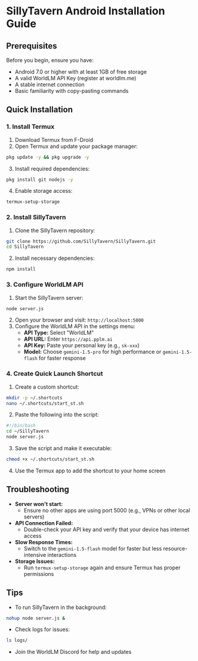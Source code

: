 # SillyTavern Android Installation Guide

## Prerequisites
Before you begin, ensure you have:
- Android 7.0 or higher with at least 1GB of free storage
- A valid WorldLM API Key (register at worldlm.me)
- A stable internet connection
- Basic familiarity with copy-pasting commands

## Quick Installation

### 1. Install Termux
1. Download Termux from F-Droid
2. Open Termux and update your package manager:
```bash
pkg update -y && pkg upgrade -y
```
3. Install required dependencies:
```bash
pkg install git nodejs -y
```
4. Enable storage access:
```bash
termux-setup-storage
```

### 2. Install SillyTavern
1. Clone the SillyTavern repository:
```bash
git clone https://github.com/SillyTavern/SillyTavern.git
cd SillyTavern
```
2. Install necessary dependencies:
```bash
npm install
```

### 3. Configure WorldLM API
1. Start the SillyTavern server:
```bash
node server.js
```
2. Open your browser and visit: `http://localhost:5000`
3. Configure the WorldLM API in the settings menu:
   - **API Type:** Select "WorldLM"
   - **API URL:** Enter `https://api.pplm.ai`
   - **API Key:** Paste your personal key (e.g., `sk-xxx`)
   - **Model:** Choose `gemini-1.5-pro` for high performance or `gemini-1.5-flash` for faster response

### 4. Create Quick Launch Shortcut
1. Create a custom shortcut:
```bash
mkdir -p ~/.shortcuts
nano ~/.shortcuts/start_st.sh
```
2. Paste the following into the script:
```bash
#!/bin/bash
cd ~/SillyTavern
node server.js
```
3. Save the script and make it executable:
```bash
chmod +x ~/.shortcuts/start_st.sh
```
4. Use the Termux app to add the shortcut to your home screen

## Troubleshooting
- **Server won't start:**
  - Ensure no other apps are using port 5000 (e.g., VPNs or other local servers)
- **API Connection Failed:**
  - Double-check your API key and verify that your device has internet access
- **Slow Response Times:**
  - Switch to the `gemini-1.5-flash` model for faster but less resource-intensive interactions
- **Storage Issues:**
  - Run `termux-setup-storage` again and ensure Termux has proper permissions

## Tips
- To run SillyTavern in the background:
```bash
nohup node server.js &
```
- Check logs for issues:
```bash
ls logs/
```
- Join the WorldLM Discord for help and updates